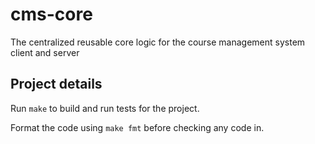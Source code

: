 # cms-core
The centralized reusable core logic for the course management system client and server

## Project details

Run `make` to build and run tests for the project.

Format the code using `make fmt` before checking any code in.


